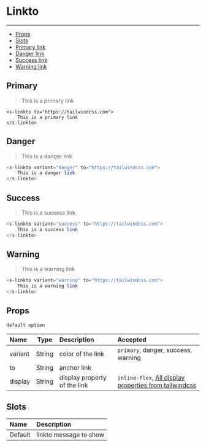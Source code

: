 # Linkto

---

-   [Props](#linkto-props)
-   [Slots](#linkto-slots)
-   [Primary link](#linkto-primary)
-   [Danger link](#linkto-danger)
-   [Success link](#linkto-success)
-   [Warning link](#linkto-warning)

<a name="linkto-primary"></a>

## Primary

> <linkto to="https://tailwindcss.com">This is a primary link</linkto>

```blade
<s-linkto to="https://tailwindcss.com">
    This is a primary link
</s-linkto>
```

<a name="linkto-danger"></a>

## Danger

> <linkto variant="danger" to="https://tailwindcss.com">This is a danger link</linkto>

```php
<s-linkto variant="danger" to="https://tailwindcss.com">
    This is a danger link
</s-linkto>
```

<a name="linkto-success"></a>

## Success

> <linkto variant="success" to="https://tailwindcss.com">This is a success link</linkto>

```php
<s-linkto variant="success" to="https://tailwindcss.com">
    This is a success link
</s-linkto>
```

<a name="linkto-warning"></a>

## Warning

> <linkto variant="warning" to="https://tailwindcss.com">This is a warning link</linkto>

```php
<s-linkto variant="warning" to="https://tailwindcss.com">
    This is a warning link
</s-linkto>
```

<a name="linkto-props"></a>

## Props

`default option`

| Name    | Type   | Description                  | Accepted                                                                                        |
| :------ | ------ | :--------------------------- | :---------------------------------------------------------------------------------------------- |
| variant | String | color of the link            | `primary`, danger, success, warning                                                             |
| to      | String | anchor link                  |                                                                                                 |
| display | String | display property of the link | `inline-flex`, [All display properties from tailwindcss](https://tailwindcss.com/docs/display/) |

<a name="linkto-slots"></a>

## Slots

| Name    | Description            |
| :------ | :--------------------- |
| Default | linkto message to show |
